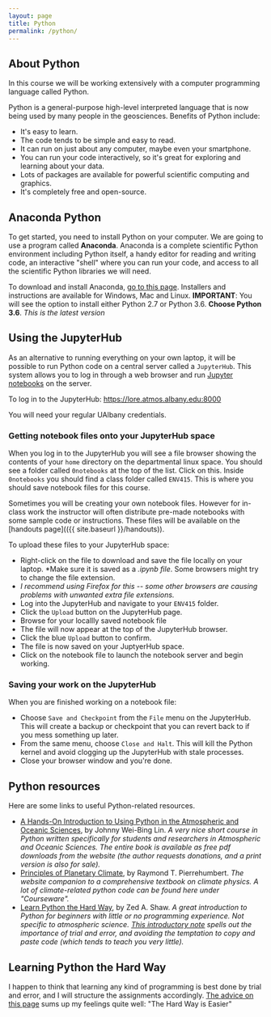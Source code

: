 ```yaml
---
layout: page
title: Python
permalink: /python/
---
```

## About Python

In this course we will be working extensively with a computer programming language called Python.

Python is a general-purpose high-level interpreted language that is now being used by many people in the geosciences. Benefits of Python include:

- It's easy to learn.
- The code tends to be simple and easy to read.
- It can run on just about any computer, maybe even your smartphone.
- You can run your code interactively, so it's great for exploring and learning about your data.
- Lots of packages are available for powerful scientific computing and graphics.
- It's completely free and open-source.


## Anaconda Python

To get started, you need to install Python on your computer. We are going to use a program called **Anaconda**. Anaconda is a complete scientific Python environment including Python itself, a handy editor for reading and writing code, an interactive "shell" where you can run your code, and access to all the scientific Python libraries we will need.

To download and install Anaconda, [go to this page](https://www.continuum.io/downloads). Installers and instructions are available for Windows, Mac and Linux. **IMPORTANT**: You will see the option to install either Python 2.7 or Python 3.6. **Choose Python 3.6**. *This is the latest version*


## Using the JupyterHub

As an alternative to running everything on your own laptop, it will be possible to run Python code on a central server called a `JupyterHub`. This system allows you to log in through a web browser and run [Jupyter notebooks](http://jupyter-notebook-beginner-guide.readthedocs.io/en/latest/what_is_jupyter.html) on the server.

To log in to the JupyterHub: https://lore.atmos.albany.edu:8000

You will need your regular UAlbany credentials.

### Getting notebook files onto your JupyterHub space

When you log in to the JupyterHub you will see a file browser showing the contents of your `home` directory on the departmental linux space. You should see a folder called `0notebooks` at the top of the list. Click on this. Inside `0notebooks` you should find a class folder called `ENV415`. This is where you should save notebook files for this course.

Sometimes you will be creating your own notebook files. However for in-class work the instructor will often distribute pre-made notebooks with some sample code or instructions. These files will be available on the [handouts page](({{ site.baseurl }}/handouts)).

To upload these files to your JupyterHub space:

- Right-click on the file to download and save the file locally on your laptop. *Make sure it is saved as a *.ipynb file*. Some browsers might try to change the file extension.
- *I recommend using Firefox for this -- some other browsers are causing problems with unwanted extra file extensions.*
- Log into the JupyterHub and navigate to your `ENV415` folder.
- Click the `Upload` button on the JupyterHub page.
- Browse for your locallly saved notebook file
- The file will now appear at the top of the JupyterHub browser.
- Click the blue `Upload` button to confirm.
- The file is now saved on your JuptyerHub space.
- Click on the notebook file to launch the notebook server and begin working.

###  Saving your work on the JupyterHub

When you are finished working on a notebook file:

- Choose `Save and Checkpoint` from the `File` menu on the JupyterHub. This will create a backup or checkpoint that you can revert back to if you mess something up later.
- From the same menu, choose `Close and Halt`. This will kill the Python kernel and avoid clogging up the JupyterHub with stale processes.
- Close your browser window and you're done.


## Python resources

Here are some links to useful Python-related resources.

- [A Hands-On Introduction to Using Python in the Atmospheric and Oceanic Sciences](http://www.johnny-lin.com/pyintro/), by Johnny Wei-Bing Lin. *A very nice short course in Python written specifically for students and researchers in Atmospheric and Oceanic Sciences.
The entire book is available as free pdf downloads from the website (the author requests donations, and a print version is also for sale).*
- [Principles of Planetary Climate](http://geosci.uchicago.edu/~rtp1/PrinciplesPlanetaryClimate/), by Raymond T. Pierrehumbert. *The website companion to a comprehensive textbook on climate physics. A lot of climate-related python code can be found here under "Courseware".*
- [Learn Python the Hard Way](http://learnpythonthehardway.org), by Zed A. Shaw. *A great introduction to Python for beginners with little or no programming experience. Not specific to atmospheric science. [This introductory note](http://learnpythonthehardway.org/book/intro.html) spells out the importance of trial and error, and avoiding the temptation to copy and paste code (which tends to teach you very little).*

## Learning Python the Hard Way
I happen to think that learning any kind of programming is best done by trial and error, and I will structure the assignments accordingly. [The advice on this page](http://learnpythonthehardway.org/book/intro.html) sums up my feelings quite well: "The Hard Way is Easier"

